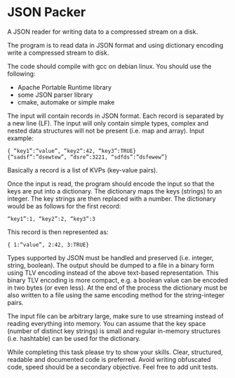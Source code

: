 # JSON Packer
A JSON reader for writing data to a compressed stream on a disk.

The program is to read data in JSON format and using dictionary encoding write a compressed stream to disk.

The code should compile with gcc on debian linux.
You should use the following:
- Apache Portable Runtime library
- some JSON parser library
- cmake, automake or simple make

The input will contain records in JSON format. Each record is separated by a new line (LF). The input will only contain simple types, complex and nested data structures will not be present (i.e. map and array).
Input example:
```
{ “key1”:“value”, “key2”:42, “key3”:TRUE}
{“sadsf”:”dsewtew”, “dsre”:3221, “sdfds”:”dsfewew”}
```

Basically a record is a list of KVPs (key-value pairs).

Once the input is read, the program should encode the input so that the keys are put into a dictionary. The dictionary maps the keys (strings) to an integer. The key strings are then replaced with a number.
The dictionary would be as follows for the first record:
```
“key1”:1, “key2”:2, “key3”:3
```
This record is then represented as:
```
{ 1:“value”, 2:42, 3:TRUE}
```

Types supported by JSON must be handled and preserved (i.e. integer, string, boolean).  The output should be dumped to a file in a binary form using TLV encoding instead of the above text-based representation. This binary TLV encoding is more compact, e.g. a boolean value can be encoded in two bytes (or even less).
 At the end of the process the dictionary must be also written to a file using the same encoding method for the string-integer pairs.

The input file can be arbitrary large, make sure to use streaming instead of reading everything into memory. You can assume that the key space (number of distinct key strings) is small and regular in-memory structures (i.e. hashtable) can be used for the dictionary.

While completing this task please try to show your skills. Clear, structured, readable and documented code is preferred. Avoid writing obfuscated code, speed should be a secondary objective. Feel free to add unit tests.
